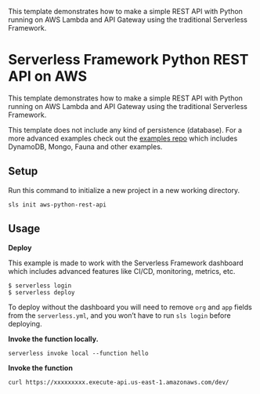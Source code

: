 <!--
title: 'AWS Simple HTTP Endpoint example in Python'
description: 'This template demonstrates how to make a simple REST API with Python running on AWS Lambda and API Gateway using the traditional Serverless Framework.'
layout: Doc
framework: v1
platform: AWS
language: python
authorLink: 'https://github.com/serverless'
authorName: 'Serverless, inc.'
authorAvatar: 'https://avatars1.githubusercontent.com/u/13742415?s=200&v=4'
-->

This template demonstrates how to make a simple REST API with Python running on AWS Lambda and API Gateway using the traditional Serverless Framework.

# Serverless Framework Python REST API on AWS

This template demonstrates how to make a simple REST API with Python running on AWS Lambda and API Gateway using the traditional Serverless Framework.

This template does not include any kind of persistence (database). For a more advanced examples check out the [examples repo](https://github.com/serverless/examples/) which includes DynamoDB, Mongo, Fauna and other examples.

## Setup

Run this command to initialize a new project in a new working directory.

`sls init aws-python-rest-api`

## Usage

**Deploy**

This example is made to work with the Serverless Framework dashboard which includes advanced features like CI/CD, monitoring, metrics, etc.

```
$ serverless login
$ serverless deploy
```

To deploy without the dashboard you will need to remove `org` and `app` fields from the `serverless.yml`, and you won’t have to run `sls login` before deploying.

**Invoke the function locally.**

```
serverless invoke local --function hello
```

**Invoke the function**

```
curl https://xxxxxxxxx.execute-api.us-east-1.amazonaws.com/dev/
```


